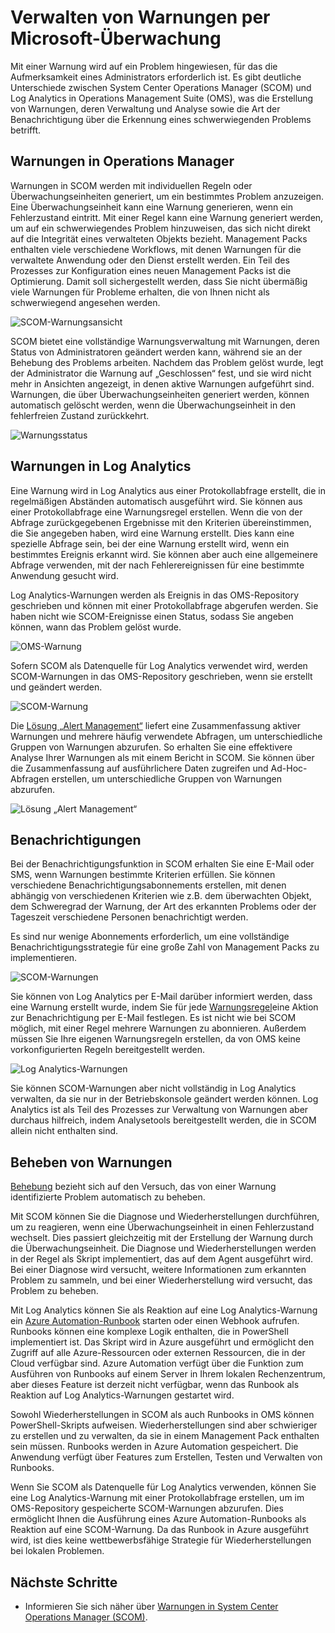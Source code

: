 <properties 
   pageTitle="Alert Management in Microsoft-Überwachungsprodukten | Microsoft Azure"
   description="Mit einer Warnung wird auf ein Problem hingewiesen, für das die Aufmerksamkeit eines Administrators erforderlich ist.  In diesem Artikel werden die Unterschiede der Erstellung und Verwaltung von Warnungen in System Center Operations Manager (SCOM) und Log Analytics beschrieben. Außerdem enthält der Artikel die bewährten Methoden zur Nutzung der beiden Produkte für eine Alert Management-Hybridstrategie." 
   services="operations-management-suite"
   documentationCenter=""
   authors="bwren"
   manager="jwhit"
   editor="tysonn" />
<tags 
   ms.service="operations-management-suite"
   ms.devlang="na"
   ms.topic="article"
   ms.tgt_pltfrm="na"
   ms.workload="infrastructure-services"
   ms.date="09/06/2016"
   ms.author="bwren" />


# <a name="managing-alerts-with-microsoft-monitoring"></a>Verwalten von Warnungen per Microsoft-Überwachung 

Mit einer Warnung wird auf ein Problem hingewiesen, für das die Aufmerksamkeit eines Administrators erforderlich ist.  Es gibt deutliche Unterschiede zwischen System Center Operations Manager (SCOM) und Log Analytics in Operations Management Suite (OMS), was die Erstellung von Warnungen, deren Verwaltung und Analyse sowie die Art der Benachrichtigung über die Erkennung eines schwerwiegenden Problems betrifft.

## <a name="alerts-in-operations-manager"></a>Warnungen in Operations Manager
Warnungen in SCOM werden mit individuellen Regeln oder Überwachungseinheiten generiert, um ein bestimmtes Problem anzuzeigen.  Eine Überwachungseinheit kann eine Warnung generieren, wenn ein Fehlerzustand eintritt. Mit einer Regel kann eine Warnung generiert werden, um auf ein schwerwiegendes Problem hinzuweisen, das sich nicht direkt auf die Integrität eines verwalteten Objekts bezieht.  Management Packs enthalten viele verschiedene Workflows, mit denen Warnungen für die verwaltete Anwendung oder den Dienst erstellt werden.  Ein Teil des Prozesses zur Konfiguration eines neuen Management Packs ist die Optimierung. Damit soll sichergestellt werden, dass Sie nicht übermäßig viele Warnungen für Probleme erhalten, die von Ihnen nicht als schwerwiegend angesehen werden.

![SCOM-Warnungsansicht](media/operations-management-suite-monitoring-alerts/scom-alert-view.png)

SCOM bietet eine vollständige Warnungsverwaltung mit Warnungen, deren Status von Administratoren geändert werden kann, während sie an der Behebung des Problems arbeiten.  Nachdem das Problem gelöst wurde, legt der Administrator die Warnung auf „Geschlossen“ fest, und sie wird nicht mehr in Ansichten angezeigt, in denen aktive Warnungen aufgeführt sind.  Warnungen, die über Überwachungseinheiten generiert werden, können automatisch gelöscht werden, wenn die Überwachungseinheit in den fehlerfreien Zustand zurückkehrt.

![Warnungsstatus](media/operations-management-suite-monitoring-alerts/scom-alert-status.png)

## <a name="alerts-in-log-analytics"></a>Warnungen in Log Analytics
Eine Warnung wird in Log Analytics aus einer Protokollabfrage erstellt, die in regelmäßigen Abständen automatisch ausgeführt wird.  Sie können aus einer Protokollabfrage eine Warnungsregel erstellen.  Wenn die von der Abfrage zurückgegebenen Ergebnisse mit den Kriterien übereinstimmen, die Sie angegeben haben, wird eine Warnung erstellt.  Dies kann eine spezielle Abfrage sein, bei der eine Warnung erstellt wird, wenn ein bestimmtes Ereignis erkannt wird. Sie können aber auch eine allgemeinere Abfrage verwenden, mit der nach Fehlerereignissen für eine bestimmte Anwendung gesucht wird.

Log Analytics-Warnungen werden als Ereignis in das OMS-Repository geschrieben und können mit einer Protokollabfrage abgerufen werden.  Sie haben nicht wie SCOM-Ereignisse einen Status, sodass Sie angeben können, wann das Problem gelöst wurde.

![OMS-Warnung](media/operations-management-suite-monitoring-alerts/oms-alert.png)

Sofern SCOM als Datenquelle für Log Analytics verwendet wird, werden SCOM-Warnungen in das OMS-Repository geschrieben, wenn sie erstellt und geändert werden.  

![SCOM-Warnung](media/operations-management-suite-monitoring-alerts/scom-alert.png)

Die [Lösung „Alert Management“](http://technet.microsoft.com/library/mt484092.aspx) liefert eine Zusammenfassung aktiver Warnungen und mehrere häufig verwendete Abfragen, um unterschiedliche Gruppen von Warnungen abzurufen.  So erhalten Sie eine effektivere Analyse Ihrer Warnungen als mit einem Bericht in SCOM.  Sie können über die Zusammenfassung auf ausführlichere Daten zugreifen und Ad-Hoc-Abfragen erstellen, um unterschiedliche Gruppen von Warnungen abzurufen.

![Lösung „Alert Management“](media/operations-management-suite-monitoring-alerts/alert-management.png)

## <a name="notifications"></a>Benachrichtigungen
Bei der Benachrichtigungsfunktion in SCOM erhalten Sie eine E-Mail oder SMS, wenn Warnungen bestimmte Kriterien erfüllen.  Sie können verschiedene Benachrichtigungsabonnements erstellen, mit denen abhängig von verschiedenen Kriterien wie z.B. dem überwachten Objekt, dem Schweregrad der Warnung, der Art des erkannten Problems oder der Tageszeit verschiedene Personen benachrichtigt werden.

Es sind nur wenige Abonnements erforderlich, um eine vollständige Benachrichtigungsstrategie für eine große Zahl von Management Packs zu implementieren.

![SCOM-Warnungen](media/operations-management-suite-monitoring-alerts/alerts-overview-scom.png)

Sie können von Log Analytics per E-Mail darüber informiert werden, dass eine Warnung erstellt wurde, indem Sie für jede [Warnungsregel](http://technet.microsoft.com/library/mt614775.aspx)eine Aktion zur Benachrichtigung per E-Mail festlegen.  Es ist nicht wie bei SCOM möglich, mit einer Regel mehrere Warnungen zu abonnieren.  Außerdem müssen Sie Ihre eigenen Warnungsregeln erstellen, da von OMS keine vorkonfigurierten Regeln bereitgestellt werden.

![Log Analytics-Warnungen](media/operations-management-suite-monitoring-alerts/alerts-overview-oms.png)

Sie können SCOM-Warnungen aber nicht vollständig in Log Analytics verwalten, da sie nur in der Betriebskonsole geändert werden können.  Log Analytics ist als Teil des Prozesses zur Verwaltung von Warnungen aber durchaus hilfreich, indem Analysetools bereitgestellt werden, die in SCOM allein nicht enthalten sind.

## <a name="alert-remediation"></a>Beheben von Warnungen
[Behebung](http://technet.microsoft.com/library/mt614775.aspx) bezieht sich auf den Versuch, das von einer Warnung identifizierte Problem automatisch zu beheben.
  
Mit SCOM können Sie die Diagnose und Wiederherstellungen durchführen, um zu reagieren, wenn eine Überwachungseinheit in einen Fehlerzustand wechselt.  Dies passiert gleichzeitig mit der Erstellung der Warnung durch die Überwachungseinheit.  Die Diagnose und Wiederherstellungen werden in der Regel als Skript implementiert, das auf dem Agent ausgeführt wird.  Bei einer Diagnose wird versucht, weitere Informationen zum erkannten Problem zu sammeln, und bei einer Wiederherstellung wird versucht, das Problem zu beheben.

Mit Log Analytics können Sie als Reaktion auf eine Log Analytics-Warnung ein [Azure Automation-Runbook](https://azure.microsoft.com/documentation/services/automation/) starten oder einen Webhook aufrufen.  Runbooks können eine komplexe Logik enthalten, die in PowerShell implementiert ist.  Das Skript wird in Azure ausgeführt und ermöglicht den Zugriff auf alle Azure-Ressourcen oder externen Ressourcen, die in der Cloud verfügbar sind.  Azure Automation verfügt über die Funktion zum Ausführen von Runbooks auf einem Server in Ihrem lokalen Rechenzentrum, aber dieses Feature ist derzeit nicht verfügbar, wenn das Runbook als Reaktion auf Log Analytics-Warnungen gestartet wird.

Sowohl Wiederherstellungen in SCOM als auch Runbooks in OMS können PowerShell-Skripts aufweisen. Wiederherstellungen sind aber schwieriger zu erstellen und zu verwalten, da sie in einem Management Pack enthalten sein müssen.  Runbooks werden in Azure Automation gespeichert. Die Anwendung verfügt über Features zum Erstellen, Testen und Verwalten von Runbooks.

Wenn Sie SCOM als Datenquelle für Log Analytics verwenden, können Sie eine Log Analytics-Warnung mit einer Protokollabfrage erstellen, um im OMS-Repository gespeicherte SCOM-Warnungen abzurufen.  Dies ermöglicht Ihnen die Ausführung eines Azure Automation-Runbooks als Reaktion auf eine SCOM-Warnung.  Da das Runbook in Azure ausgeführt wird, ist dies keine wettbewerbsfähige Strategie für Wiederherstellungen bei lokalen Problemen.

## <a name="next-steps"></a>Nächste Schritte

- Informieren Sie sich näher über [Warnungen in System Center Operations Manager (SCOM)](https://technet.microsoft.com/library/hh212913.aspx).


<!--HONumber=Oct16_HO2-->


